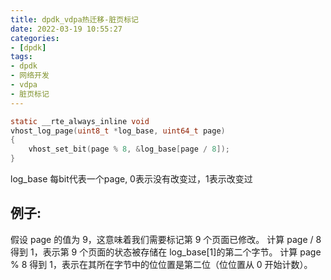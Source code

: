 ```yaml
---
title: dpdk_vdpa热迁移-脏页标记
date: 2022-03-19 10:55:27
categories:
- [dpdk]
tags:
- dpdk
- 网络开发
- vdpa
- 脏页标记
---
```


```c
static __rte_always_inline void
vhost_log_page(uint8_t *log_base, uint64_t page)
{
	vhost_set_bit(page % 8, &log_base[page / 8]);
}
```
log_base 每bit代表一个page, 0表示没有改变过，1表示改变过

## 例子:
假设 page 的值为 9，这意味着我们需要标记第 9 个页面已修改。
计算 page / 8 得到 1，表示第 9 个页面的状态被存储在 log_base[1]的第二个字节。
计算 page % 8 得到 1，表示在其所在字节中的位位置是第二位（位位置从 0 开始计数）。